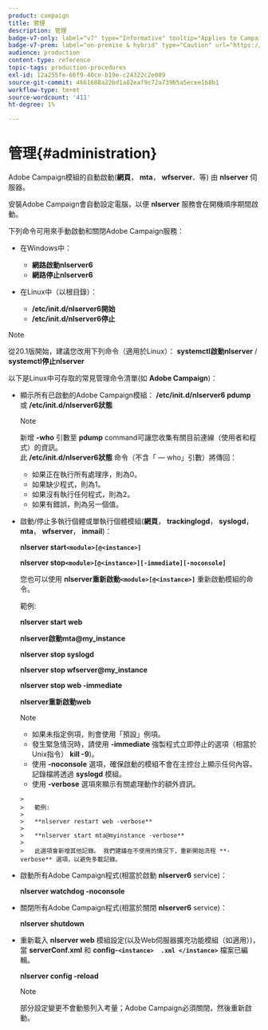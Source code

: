 ```yaml
---
product: campaign
title: 管理
description: 管理
badge-v7-only: label="v7" type="Informative" tooltip="Applies to Campaign Classic v7 only"
badge-v7-prem: label="on-premise & hybrid" type="Caution" url="https://experienceleague.adobe.com/docs/campaign-classic/using/installing-campaign-classic/architecture-and-hosting-models/hosting-models-lp/hosting-models.html" tooltip="Applies to on-premise and hybrid deployments only"
audience: production
content-type: reference
topic-tags: production-procedures
exl-id: 12a255fe-66f9-40ce-b19e-c24322c2e009
source-git-commit: 4661688a22bd1a82eaf9c72a739b5a5ecee168b1
workflow-type: tm+mt
source-wordcount: '411'
ht-degree: 1%

---
```


# 管理{#administration}



Adobe Campaign模組的自動啟動(**網頁**， **mta**， **wfserver**、等) 由 **nlserver** 伺服器。

安裝Adobe Campaign會自動設定電腦，以便 **nlserver** 服務會在開機順序期間啟動。

下列命令可用來手動啟動和關閉Adobe Campaign服務：

* 在Windows中：

   * **網路啟動nlserver6**
   * **網路停止nlserver6**

* 在Linux中（以根目錄）：

   * **/etc/init.d/nlserver6開始**
   * **/etc/init.d/nlserver6停止**

>[!NOTE]
>
>從20.1版開始，建議您改用下列命令（適用於Linux）： **systemctl啟動nlserver** / **systemctl停止nlserver**

以下是Linux中可存取的常見管理命令清單(如 **Adobe Campaign**)：

* 顯示所有已啟動的Adobe Campaign模組： **/etc/init.d/nlserver6 pdump** 或 **/etc/init.d/nlserver6狀態**

   >[!NOTE]
   >
   >新增 **-who** 引數至 **pdump** command可讓您收集有關目前連線（使用者和程式）的資訊。\
   >此 **/etc/init.d/nlserver6狀態** 命令（不含「 — who」引數）將傳回：
   >
   >    * 如果正在執行所有處理序，則為0。
   >    * 如果缺少程式，則為1。
   >    * 如果沒有執行任何程式，則為2。
   >    * 如果有錯誤，則為另一個值。


* 啟動/停止多執行個體或單執行個體模組(**網頁**， **trackinglogd**， **syslogd**， **mta**， **wfserver**， **inmail**)：

   **nlserver start`<module>[@<instance>]`**

   **nlserver stop`<module>[@<instance>][-immediate][-noconsole]`**

   您也可以使用 **nlserver重新啟動`<module>[@<instance>]`** 重新啟動模組的命令。

   範例:

   **nlserver start web**

   **nlserver啟動mta@my_instance**

   **nlserver stop syslogd**

   **nlserver stop wfserver@my_instance**

   **nlserver stop web -immediate**

   **nlserver重新啟動web**

   >[!NOTE]
   >
   >* 如果未指定例項，則會使用「預設」例項。
   >* 發生緊急情況時，請使用 **-immediate** 強製程式立即停止的選項（相當於Unix指令） **kill -9**)。
   >* 使用 **-noconsole** 選項，確保啟動的模組不會在主控台上顯示任何內容。 記錄檔將透過 **syslogd** 模組。
   >* 使用 **-verbose** 選項來顯示有關處理動作的額外資訊。

      >
      >   範例:
      >
      >   **nlserver restart web -verbose**
      >
      >   **nlserver start mta@myinstance -verbose**
      >
      >   此選項會新增其他記錄。 我們建議在不使用的情況下，重新開始流程 **-verbose** 選項，以避免多載記錄。


* 啟動所有Adobe Campaign程式(相當於啟動 **nlserver6** service)：

   **nlserver watchdog -noconsole**

* 關閉所有Adobe Campaign程式(相當於關閉 **nlserver6** service)：

   **nlserver shutdown**

* 重新載入 **nlserver web** 模組設定(以及Web伺服器擴充功能模組（如適用）)，當 **serverConf.xml** 和 **config-`<instance>  .xml </instance>`** 檔案已編輯。

   **nlserver config -reload**

   >[!NOTE]
   >
   >部分設定變更不會動態列入考量；Adobe Campaign必須關閉，然後重新啟動。
